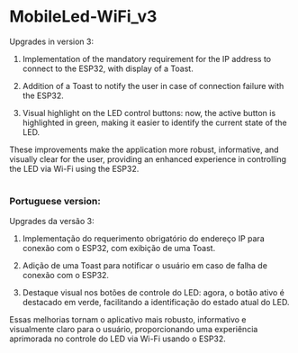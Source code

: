 # MobileLed-WiFi_v3

Upgrades in version 3:

1. Implementation of the mandatory requirement for the IP address to connect to the ESP32, with display of a Toast.

2. Addition of a Toast to notify the user in case of connection failure with the ESP32.

3. Visual highlight on the LED control buttons: now, the active button is highlighted in green, making it easier to identify the current state of the LED.

These improvements make the application more robust, informative, and visually clear for the user, providing an enhanced experience in controlling the LED via Wi-Fi using the ESP32.
#
### Portuguese version:

Upgrades da versão 3:

1. Implementação do requerimento obrigatório do endereço IP para conexão com o ESP32, com exibição de uma Toast.

2. Adição de uma Toast para notificar o usuário em caso de falha de conexão com o ESP32.

3. Destaque visual nos botões de controle do LED: agora, o botão ativo é destacado em verde, facilitando a identificação do estado atual do LED.

Essas melhorias tornam o aplicativo mais robusto, informativo e visualmente claro para o usuário, proporcionando uma experiência aprimorada no controle do LED via Wi-Fi usando o ESP32.
